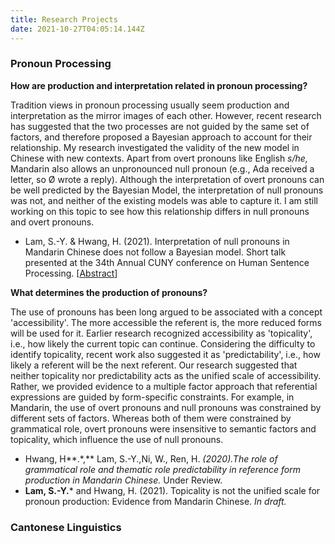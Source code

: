 ```yaml
---
title: Research Projects
date: 2021-10-27T04:05:14.144Z
---
```

### **Pronoun Processing**

**How are production and interpretation related in pronoun processing?**

Tradition views in pronoun processing usually seem production and interpretation as the mirror images of each other. However, recent research has suggested that the two processes are not guided by the same set of factors, and therefore proposed a Bayesian approach to account for their relationship. My research investigated the validity of the new model in Chinese with new contexts. Apart from overt pronouns like English *s/he,* Mandarin also allows an unpronounced null pronoun (e.g., Ada received a letter, so Ø wrote a reply). Although the interpretation of overt pronouns can be well predicted by the Bayesian Model, the interpretation of null pronouns was not, and neither of the existing models was able to capture it. I am still working on this topic to see how this relationship differs in null pronouns and overt pronouns.

* Lam, S.-Y. & Hwang, H. (2021). Interpretation of null pronouns in Mandarin Chinese does not follow a Bayesian model. Short talk presented at the 34th Annual CUNY conference on Human Sentence Processing. [[Abstract](https://www.cuny2021.io/wp-content/uploads/2021/02/CUNY_2021_abstract_126.pdf)]

**What determines the production of pronouns?**

The use of pronouns has been long argued to be associated with a concept 'accessibility'. The more accessible the referent is, the more reduced forms will be used for it. Earlier research recognized accessibility as 'topicality', i.e., how likely the current topic can continue. Considering the difficulty to identify topicality, recent work also suggested it as 'predictability', i.e., how likely a referent will be the next referent. Our research suggested that neither topicality nor predictability acts as the unified scale of accessibility. Rather, we provided evidence to a multiple factor approach that referential expressions are guided by form-specific constraints. For example, in Mandarin, the use of overt pronouns and null pronouns was constrained by different sets of factors. Whereas both of them were constrained by grammatical role, overt pronouns were insensitive to semantic factors and topicality, which influence the use of null pronouns.

* Hwang, H**.*,** Lam, S.-Y.,Ni, W., Ren, H. *(2020).The role of grammatical role and thematic role predictability in reference form production in Mandarin Chinese.* Under Review.
* **Lam, S.-Y.*** and Hwang, H. (2021). Topicality is not the unified scale for pronoun production: Evidence from Mandarin Chinese. *In draft.*

### Cantonese Linguistics